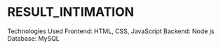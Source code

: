 # RESULT_INTIMATION
Technologies Used      Frontend: HTML, CSS, JavaScript     Backend: Node js     Database: MySQL 
